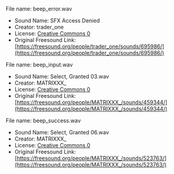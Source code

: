 File name: beep_error.wav
- Sound Name: SFX Access Denied
- Creator: trader_one
- License: [Creative Commons 0](https://creativecommons.org/publicdomain/zero/1.0/)
- Original Freesound Link: [https://freesound.org/people/trader_one/sounds/695986/](https://freesound.org/people/trader_one/sounds/695986/)

File name: beep_input.wav
- Sound Name: Select, Granted 03.wav
- Creator: MATRIXXX_
- License: [Creative Commons 0](https://creativecommons.org/publicdomain/zero/1.0/)
- Original Freesound Link: [https://freesound.org/people/MATRIXXX_/sounds/459344/](https://freesound.org/people/MATRIXXX_/sounds/459344/)

File name: beep_success.wav
- Sound Name: Select, Granted 06.wav
- Creator: MATRIXXX_
- License: [Creative Commons 0](https://creativecommons.org/publicdomain/zero/1.0/)
- Original Freesound Link: [https://freesound.org/people/MATRIXXX_/sounds/523763/](https://freesound.org/people/MATRIXXX_/sounds/523763/)